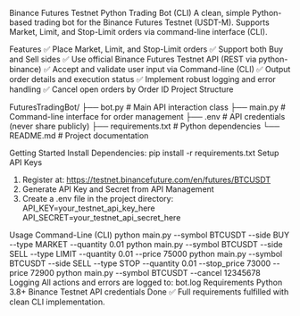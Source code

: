 Binance Futures Testnet Python Trading Bot (CLI)
A clean, simple Python-based trading bot for the Binance Futures Testnet (USDT-M). Supports Market, Limit, and Stop-Limit orders via command-line interface (CLI).

Features
✅ Place Market, Limit, and Stop-Limit orders
✅ Support both Buy and Sell sides
✅ Use official Binance Futures Testnet API (REST via python-binance)
✅ Accept and validate user input via Command-line (CLI)
✅ Output order details and execution status
✅ Implement robust logging and error handling
✅ Cancel open orders by Order ID
Project Structure

FuturesTradingBot/
├── bot.py               # Main API interaction class
├── main.py              # Command-line interface for order management
├── .env                 # API credentials (never share publicly)
├── requirements.txt     # Python dependencies
└── README.md            # Project documentation

Getting Started
Install Dependencies:
pip install -r requirements.txt
Setup API Keys

1. Register at: https://testnet.binancefuture.com/en/futures/BTCUSDT
2. Generate API Key and Secret from API Management
3. Create a .env file in the project directory:
API_KEY=your_testnet_api_key_here
API_SECRET=your_testnet_api_secret_here

Usage
Command-Line (CLI)
python main.py --symbol BTCUSDT --side BUY --type MARKET --quantity 0.01
python main.py --symbol BTCUSDT --side SELL --type LIMIT --quantity 0.01 --price 75000
python main.py --symbol BTCUSDT --side SELL --type STOP --quantity 0.01 --stop_price 73000 --price 72900
python main.py --symbol BTCUSDT --cancel 12345678
Logging
All actions and errors are logged to: bot.log
Requirements
Python 3.8+
Binance Testnet API credentials
Done ✅
Full requirements fulfilled with clean CLI implementation.
